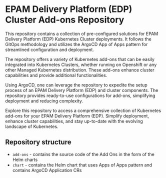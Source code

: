 # EPAM Delivery Platform (EDP) Cluster Add-ons Repository

This repository contains a collection of pre-configured solutions for EPAM Delivery Platform (EDP) Kubernetes Cluster deployments. It follows the GitOps methodology and utilizes the ArgoCD App of Apps pattern for streamlined configuration and deployment.

The repository offers a variety of Kubernetes add-ons that can be easily integrated into Kubernetes Clusters, whether running on Openshift or any other Managed Kubernetes distribution. These add-ons enhance cluster capabilities and provide additional functionalities.

Using ArgoCD, one can leverage the repository to expedite the setup process of an EPAM Delivery Platform (EDP) and cluster components. The repository provides ready-to-use configurations for add-ons, simplifying deployment and reducing complexity.

Explore this repository to access a comprehensive collection of Kubernetes add-ons for your EPAM Delivery Platform (EDP). Simplify deployment, enhance cluster capabilities, and stay up-to-date with the evolving landscape of Kubernetes.

## Repository structure

* `add-ons` - contains the source code of the Add Ons in the form of the Helm charts
* `chart` - contains the Helm chart that uses Apps of Apps pattern and contains ArgoCD Application CRs
